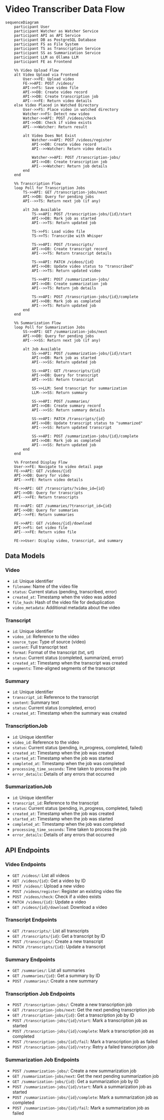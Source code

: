# Video Transcriber Data Flow

```mermaid
sequenceDiagram
    participant User
    participant Watcher as Watcher Service
    participant API as API Service
    participant DB as PostgreSQL Database
    participant FS as File System
    participant TS as Transcription Service
    participant SS as Summarization Service
    participant LLM as Ollama LLM
    participant FE as Frontend

    %% Video Upload Flow
    alt Video Upload via Frontend
        User->>FE: Upload video
        FE->>API: POST /videos/
        API->>FS: Save video file
        API->>DB: Create video record
        API->>DB: Create transcription job
        API-->>FE: Return video details
    else Video Placed in Watched Directory
        User->>FS: Place video in watched directory
        Watcher->>FS: Detect new video
        Watcher->>API: POST /videos/check
        API->>DB: Check if video exists
        API-->>Watcher: Return result

        alt Video Does Not Exist
            Watcher->>API: POST /videos/register
            API->>DB: Create video record
            API-->>Watcher: Return video details

            Watcher->>API: POST /transcription-jobs/
            API->>DB: Create transcription job
            API-->>Watcher: Return job details
        end
    end

    %% Transcription Flow
    loop Poll for Transcription Jobs
        TS->>API: GET /transcription-jobs/next
        API->>DB: Query for pending jobs
        API-->>TS: Return next job (if any)

        alt Job Available
            TS->>API: POST /transcription-jobs/{id}/start
            API->>DB: Mark job as started
            API-->>TS: Return updated job

            TS->>FS: Load video file
            TS->>TS: Transcribe with Whisper

            TS->>API: POST /transcripts/
            API->>DB: Create transcript record
            API-->>TS: Return transcript details

            TS->>API: PATCH /videos/{id}
            API->>DB: Update video status to "transcribed"
            API-->>TS: Return updated video

            TS->>API: POST /summarization-jobs/
            API->>DB: Create summarization job
            API-->>TS: Return job details

            TS->>API: POST /transcription-jobs/{id}/complete
            API->>DB: Mark job as completed
            API-->>TS: Return updated job
        end
    end

    %% Summarization Flow
    loop Poll for Summarization Jobs
        SS->>API: GET /summarization-jobs/next
        API->>DB: Query for pending jobs
        API-->>SS: Return next job (if any)

        alt Job Available
            SS->>API: POST /summarization-jobs/{id}/start
            API->>DB: Mark job as started
            API-->>SS: Return updated job

            SS->>API: GET /transcripts/{id}
            API->>DB: Query for transcript
            API-->>SS: Return transcript

            SS->>LLM: Send transcript for summarization
            LLM-->>SS: Return summary

            SS->>API: POST /summaries/
            API->>DB: Create summary record
            API-->>SS: Return summary details

            SS->>API: PATCH /transcripts/{id}
            API->>DB: Update transcript status to "summarized"
            API-->>SS: Return updated transcript

            SS->>API: POST /summarization-jobs/{id}/complete
            API->>DB: Mark job as completed
            API-->>SS: Return updated job
        end
    end

    %% Frontend Display Flow
    User->>FE: Navigate to video detail page
    FE->>API: GET /videos/{id}
    API->>DB: Query for video
    API-->>FE: Return video details

    FE->>API: GET /transcripts/?video_id={id}
    API->>DB: Query for transcripts
    API-->>FE: Return transcripts

    FE->>API: GET /summaries/?transcript_id={id}
    API->>DB: Query for summaries
    API-->>FE: Return summaries

    FE->>API: GET /videos/{id}/download
    API->>FS: Get video file
    API-->>FE: Return video file

    FE->>User: Display video, transcript, and summary
```

## Data Models

### Video

- `id`: Unique identifier
- `filename`: Name of the video file
- `status`: Current status (pending, transcribed, error)
- `created_at`: Timestamp when the video was added
- `file_hash`: Hash of the video file for deduplication
- `video_metadata`: Additional metadata about the video

### Transcript

- `id`: Unique identifier
- `video_id`: Reference to the video
- `source_type`: Type of source (video)
- `content`: Full transcript text
- `format`: Format of the transcript (txt, srt)
- `status`: Current status (completed, summarized, error)
- `created_at`: Timestamp when the transcript was created
- `segments`: Time-aligned segments of the transcript

### Summary

- `id`: Unique identifier
- `transcript_id`: Reference to the transcript
- `content`: Summary text
- `status`: Current status (completed, error)
- `created_at`: Timestamp when the summary was created

### TranscriptionJob

- `id`: Unique identifier
- `video_id`: Reference to the video
- `status`: Current status (pending, in_progress, completed, failed)
- `created_at`: Timestamp when the job was created
- `started_at`: Timestamp when the job was started
- `completed_at`: Timestamp when the job was completed
- `processing_time_seconds`: Time taken to process the job
- `error_details`: Details of any errors that occurred

### SummarizationJob

- `id`: Unique identifier
- `transcript_id`: Reference to the transcript
- `status`: Current status (pending, in_progress, completed, failed)
- `created_at`: Timestamp when the job was created
- `started_at`: Timestamp when the job was started
- `completed_at`: Timestamp when the job was completed
- `processing_time_seconds`: Time taken to process the job
- `error_details`: Details of any errors that occurred

## API Endpoints

### Video Endpoints

- `GET /videos/`: List all videos
- `GET /videos/{id}`: Get a video by ID
- `POST /videos/`: Upload a new video
- `POST /videos/register`: Register an existing video file
- `POST /videos/check`: Check if a video exists
- `PATCH /videos/{id}`: Update a video
- `GET /videos/{id}/download`: Download a video

### Transcript Endpoints

- `GET /transcripts/`: List all transcripts
- `GET /transcripts/{id}`: Get a transcript by ID
- `POST /transcripts/`: Create a new transcript
- `PATCH /transcripts/{id}`: Update a transcript

### Summary Endpoints

- `GET /summaries/`: List all summaries
- `GET /summaries/{id}`: Get a summary by ID
- `POST /summaries/`: Create a new summary

### Transcription Job Endpoints

- `POST /transcription-jobs/`: Create a new transcription job
- `GET /transcription-jobs/next`: Get the next pending transcription job
- `GET /transcription-jobs/{id}`: Get a transcription job by ID
- `POST /transcription-jobs/{id}/start`: Mark a transcription job as started
- `POST /transcription-jobs/{id}/complete`: Mark a transcription job as completed
- `POST /transcription-jobs/{id}/fail`: Mark a transcription job as failed
- `POST /transcription-jobs/{id}/retry`: Retry a failed transcription job

### Summarization Job Endpoints

- `POST /summarization-jobs/`: Create a new summarization job
- `GET /summarization-jobs/next`: Get the next pending summarization job
- `GET /summarization-jobs/{id}`: Get a summarization job by ID
- `POST /summarization-jobs/{id}/start`: Mark a summarization job as started
- `POST /summarization-jobs/{id}/complete`: Mark a summarization job as completed
- `POST /summarization-jobs/{id}/fail`: Mark a summarization job as failed
